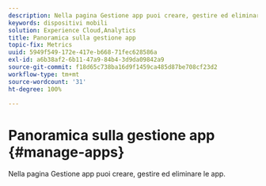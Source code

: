 ```yaml
---
description: Nella pagina Gestione app puoi creare, gestire ed eliminare le app.
keywords: dispositivi mobili
solution: Experience Cloud,Analytics
title: Panoramica sulla gestione app
topic-fix: Metrics
uuid: 5949f549-172e-417e-b668-71fec628586a
exl-id: a6b38af2-6b11-47a9-84b4-3d9da09842a9
source-git-commit: f18d65c738ba16d9f1459ca485d87be708cf23d2
workflow-type: tm+mt
source-wordcount: '31'
ht-degree: 100%

---
```


# Panoramica sulla gestione app {#manage-apps}

Nella pagina Gestione app puoi creare, gestire ed eliminare le app.
